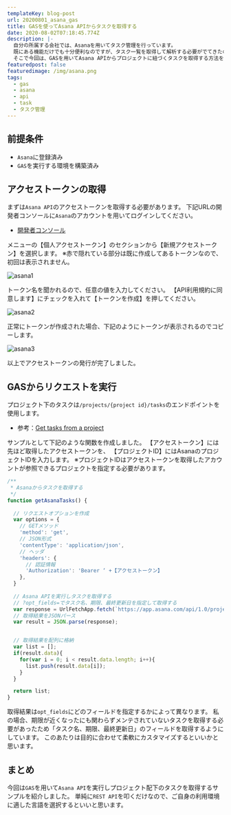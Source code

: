 ```yaml
---
templateKey: blog-post
url: 20200801_asana_gas
title: GASを使ってAsana APIからタスクを取得する
date: 2020-08-02T07:18:45.774Z
description: |-
  自分の所属する会社では、Asanaを用いてタスク管理を行っています。
  既にある機能だけでも十分便利なのですが、タスク一覧を取得して解析する必要がでてきたのでAsana APIを利用することにしました。
  そこで今回は、GASを用いてAsana APIからプロジェクトに紐づくタスクを取得する方法をご紹介します。
featuredpost: false
featuredimage: /img/asana.png
tags:
  - gas
  - asana
  - api
  - task
  - タスク管理
---
```

## 前提条件
- `Asana`に登録済み
- `GAS`を実行する環境を構築済み

## アクセストークンの取得
まずは`Asana API`のアクセストークンを取得する必要があります。
下記URLの開発者コンソールに`Asana`のアカウントを用いてログインしてください。
- [開発者コンソール](https://app.asana.com/0/developer-console)

メニューの【個人アクセストークン】のセクションから【新規アクセストークン】を選択します。
※赤で隠れている部分は既に作成してあるトークンなので、初回は表示されません。

![asana1](/img/asana1.png "asana1")

トークン名を聞かれるので、任意の値を入力してください。
【API利用規約に同意します】にチェックを入れて【トークンを作成】を押してください。

![asana2](/img/asana2.png "asana2")

正常にトークンが作成された場合、下記のようにトークンが表示されるのでコピーします。

![asana3](/img/asana3.png "asana3")

以上でアクセストークンの発行が完了しました。

## GASからリクエストを実行

プロジェクト下のタスクは`/projects/{project id}/tasks`のエンドポイントを使用します。
- 参考：[Get tasks from a project](https://developers.asana.com/docs/get-tasks-from-a-project)

サンプルとして下記のような関数を作成しました。
【アクセストークン】には先ほど取得したアクセストークンを、
【プロジェクトID】にはAsanaのプロジェクトIDを入力します。
※プロジェクトIDはアクセストークンを取得したアカウントが参照できるプロジェクトを指定する必要があります。

```javascript
/**
 * Asanaからタスクを取得する
 */
function getAsanaTasks() {
  
  // リクエストオプションを作成
  var options = {
    // GETメソッド
    'method': 'get',
    // JSON形式
    'contentType': 'application/json',
    // ヘッダ
    'headers': { 
      // 認証情報
      'Authorization': 'Bearer ‘ +【アクセストークン】
    },
  }
    
  // Asana APIを実行しタスクを取得する
  // ?opt_fields=でタスク名、期限、最終更新日を指定して取得する
  var response = UrlFetchApp.fetch(`https://app.asana.com/api/1.0/projects/【プロジェクトID】/tasks?opt_fields=name,due_on,modified_at,completed`, options);
  // 取得結果をJSONパース
  var result = JSON.parse(response);


  // 取得結果を配列に格納
  var list = [];  
  if(result.data){
    for(var i = 0; i < result.data.length; i++){
      list.push(result.data[i]);
    }
  }

  return list;
}
```

取得結果は`opt_fields`にどのフィールドを指定するかによって異なります。
私の場合、期限が近くなったにも関わらずメンテされていないタスクを取得する必要があったため「タスク名、期限、最終更新日」のフィールドを取得するようにしています。
このあたりは目的に合わせて柔軟にカスタマイズするといいかと思います。

## まとめ
今回は`GAS`を用いて`Asana API`を実行しプロジェクト配下のタスクを取得するサンプルを紹介しました。
単純に`REST API`を叩くだけなので、ご自身の利用環境に適した言語を選択するといいと思います。